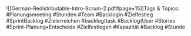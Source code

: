 
![[German-Redistributable-Intro-Scrum-2.pdf#page=15]]Tags & Topics:
   #Planungsmeeting
   #Stunden
   #Team
   #Backlogin
   #Zielfestleg
   #SprintBacklog
   #Zielerreichen
   #backlog(task
   #Backlog(User
   #Stories
   #Sprint-Planung•Entscheide
   #Zielfestlegen
   #Kapazität
   #Backlog
   #Stunde